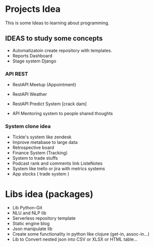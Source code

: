 # Projects Idea

This is some Ideas to  learning about programming.

## IDEAS to study some concepts

* Automatizatoin create repository with templates.
* Reports Dashboard
* Stage system Django


### API REST

* RestAPI Meetup (Appointment)
* RestAPI Weather
* RestAPI Predict System [crack dam]

* API Mentoring system to people shared thoughts 

### System clone idea

* Tickte's system like zendesk
* Improve metabase to large data
* Retrospective board
* Finance System (Tracking)
* System to trade stuffs
* Podcast rank and comments link ListeNotes
* System like trello or jira with metrics systems
* App stocks ( trade system )

# Libs idea (packages)

* Lib Python-Git
* NLU and NLP lib
* Serverless repository template
* Static engine blog
* Json manipulate lib
* Create some functionality in python like clojure (get-in, assoc-in...)
* Lib to Convert nested json into CSV or XLSX or HTML table... 

